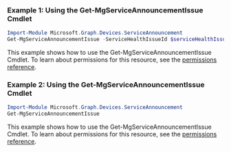 ### Example 1: Using the Get-MgServiceAnnouncementIssue Cmdlet
```powershell
Import-Module Microsoft.Graph.Devices.ServiceAnnouncement
Get-MgServiceAnnouncementIssue -ServiceHealthIssueId $serviceHealthIssueId
```
This example shows how to use the Get-MgServiceAnnouncementIssue Cmdlet.
To learn about permissions for this resource, see the [permissions reference](/graph/permissions-reference).
### Example 2: Using the Get-MgServiceAnnouncementIssue Cmdlet
```powershell
Import-Module Microsoft.Graph.Devices.ServiceAnnouncement
Get-MgServiceAnnouncementIssue
```
This example shows how to use the Get-MgServiceAnnouncementIssue Cmdlet.
To learn about permissions for this resource, see the [permissions reference](/graph/permissions-reference).
